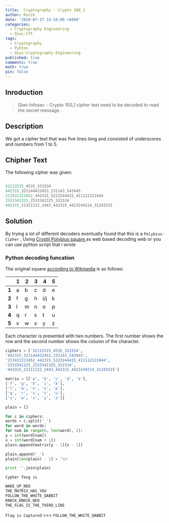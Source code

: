 ```yaml
---
title:  Cryptography - Crypto 100_1
author: Razzk
date: '2018-07-17 14:10:00 +0800'
categories:
  - Cryptography Engineering 
  - Qiwi-CTF
tags:
  - Cryptography
  - Pyhton
  - Qiwi-Cryptography Engineering
published: true
comments: true
math: true
pin: false
---
```


## Inroduction

>  Qiwi-Infosec - Crypto 100_1 cipher text need to be decoded to read the secret message . 

## Description

We got a cipher text that was five lines long and consisted of underscores and numbers from 1 to 5.

## Chipher Text

The following cipher was given:

 ```cpp

 52112515_4535_331534
 442315_321144422453_231143_543445
 213431313452_442315_5223244415_411112122444
 2533341325_2533341325_331534
 442315_21311122_2443_442315_4423244214_31243315

 ```
 
## Solution

By trying a lot of different decoders eventually found that this is a `Polybius-Cipher` , Using [Cryptii Polybius square ](https://cryptii.com/pipes/polybius-square) as web based decoding web or you can use pyhton script that i wrote 

### Python decoding funcation 

The original square [according to Wikipedia](https://en.wikipedia.org/wiki/Polybius_square) is as follows:

| | 1   | 2 | 3 | 4 | 5 |
|-------|---|---|---|---|---|
| **1** | a | b | c | d | e |
| **2** | f | g | h |i/j| k |
| **3** | l | m | n | o | p |
| **4** | q | r | s | t | u |
| **5** | v | w | x | y | z |

Each character is presented with two numbers. The first number shows the row and the second number shows the column of the character.


```python
ciphers = ['52112515_4535_331534',
'442315_321144422453_231143_543445',
'213431313452_442315_5223244415_411112122444',
'2533341325_2533341325_331534',
'442315_21311122_2443_442315_4423244214_31243315']

matrix = [['a', 'b', 'c', 'd', 'e'],
['f', 'g', 'h', 'i', 'k'],
['l', 'm', 'n', 'o', 'p'],
['q', 'r', 's', 't', 'u'],
['v', 'w', 'x', 'y', 'z']]

plain = []

for c in ciphers:
words = c.split('_')
for word in words:
for num in range(0, len(word), 2):
y = int(word[num])
x = int(word[num + 1])
plain.append(matrix[y - 1][x - 1])

plain.append('_')
plain[len(plain) - 1] = '\n'

print ''.join(plain)
```

` Cypher Texg is  `  
```cpp 
WAKE_UP_NEO
THE_MATRIX_HAS_YOU
FOLLOW_THE_WHITE_QABBIT
KNOCK_KNOCK_NEO
THE_FLAG_IS_THE_THIRD_LINE
```
` Flag is Captured ` >>> `FOLLOW_THE_WHITE_QABBIT`

